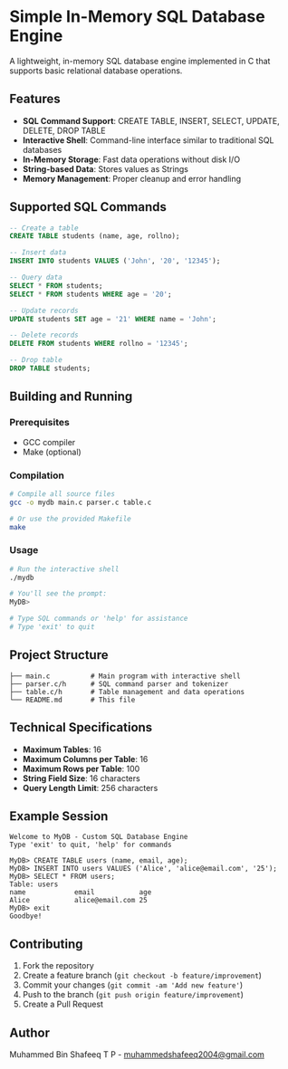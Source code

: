 # Simple In-Memory SQL Database Engine

A lightweight, in-memory SQL database engine implemented in C that supports basic relational database operations.

## Features

- **SQL Command Support**: CREATE TABLE, INSERT, SELECT, UPDATE, DELETE, DROP TABLE
- **Interactive Shell**: Command-line interface similar to traditional SQL databases
- **In-Memory Storage**: Fast data operations without disk I/O
- **String-based Data**: Stores values as Strings
- **Memory Management**: Proper cleanup and error handling

## Supported SQL Commands

```sql
-- Create a table
CREATE TABLE students (name, age, rollno);

-- Insert data
INSERT INTO students VALUES ('John', '20', '12345');

-- Query data
SELECT * FROM students;
SELECT * FROM students WHERE age = '20';

-- Update records
UPDATE students SET age = '21' WHERE name = 'John';

-- Delete records
DELETE FROM students WHERE rollno = '12345';

-- Drop table
DROP TABLE students;
```

## Building and Running

### Prerequisites
- GCC compiler
- Make (optional)

### Compilation
```bash
# Compile all source files
gcc -o mydb main.c parser.c table.c

# Or use the provided Makefile
make
```

### Usage
```bash
# Run the interactive shell
./mydb

# You'll see the prompt:
MyDB> 

# Type SQL commands or 'help' for assistance
# Type 'exit' to quit
```

## Project Structure

```
├── main.c          # Main program with interactive shell
├── parser.c/h      # SQL command parser and tokenizer
├── table.c/h       # Table management and data operations
└── README.md       # This file
```

## Technical Specifications

- **Maximum Tables**: 16
- **Maximum Columns per Table**: 16  
- **Maximum Rows per Table**: 100
- **String Field Size**: 16 characters
- **Query Length Limit**: 256 characters

## Example Session

```
Welcome to MyDB - Custom SQL Database Engine
Type 'exit' to quit, 'help' for commands

MyDB> CREATE TABLE users (name, email, age);
MyDB> INSERT INTO users VALUES ('Alice', 'alice@email.com', '25');
MyDB> SELECT * FROM users;
Table: users
name            email           age            
Alice           alice@email.com 25             
MyDB> exit
Goodbye!
```

## Contributing

1. Fork the repository
2. Create a feature branch (`git checkout -b feature/improvement`)
3. Commit your changes (`git commit -am 'Add new feature'`)
4. Push to the branch (`git push origin feature/improvement`)
5. Create a Pull Request


## Author

Muhammed Bin Shafeeq T P - muhammedshafeeq2004@gmail.com

